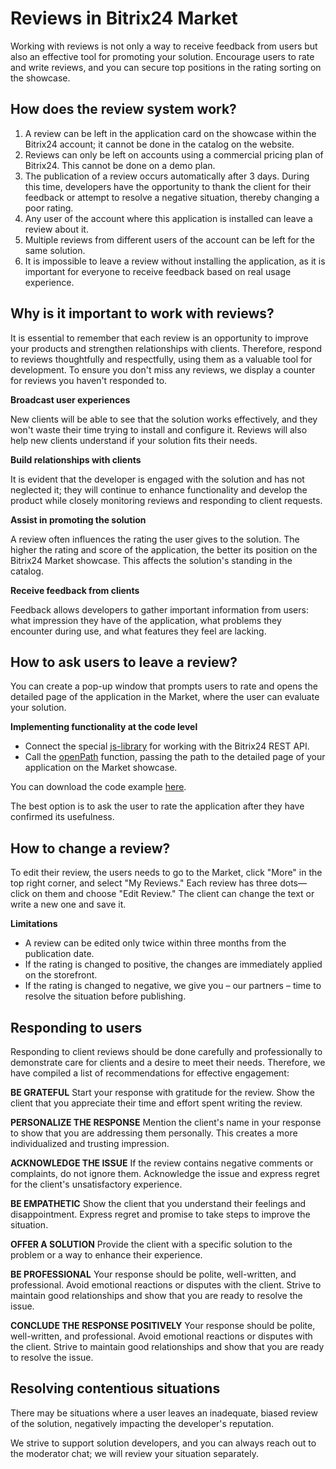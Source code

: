 # Reviews in Bitrix24 Market

Working with reviews is not only a way to receive feedback from users but also an effective tool for promoting your solution. Encourage users to rate and write reviews, and you can secure top positions in the rating sorting on the showcase.

## How does the review system work?

1. A review can be left in the application card on the showcase within the Bitrix24 account; it cannot be done in the catalog on the website.
2. Reviews can only be left on accounts using a commercial pricing plan of Bitrix24. This cannot be done on a demo plan.
3. The publication of a review occurs automatically after 3 days. During this time, developers have the opportunity to thank the client for their feedback or attempt to resolve a negative situation, thereby changing a poor rating.
4. Any user of the account where this application is installed can leave a review about it.
5. Multiple reviews from different users of the account can be left for the same solution.
6. It is impossible to leave a review without installing the application, as it is important for everyone to receive feedback based on real usage experience.

## Why is it important to work with reviews?

It is essential to remember that each review is an opportunity to improve your products and strengthen relationships with clients. Therefore, respond to reviews thoughtfully and respectfully, using them as a valuable tool for development. To ensure you don't miss any reviews, we display a counter for reviews you haven't responded to.

**Broadcast user experiences**

New clients will be able to see that the solution works effectively, and they won't waste their time trying to install and configure it. Reviews will also help new clients understand if your solution fits their needs.

**Build relationships with clients**

It is evident that the developer is engaged with the solution and has not neglected it; they will continue to enhance functionality and develop the product while closely monitoring reviews and responding to client requests.

**Assist in promoting the solution**

A review often influences the rating the user gives to the solution. The higher the rating and score of the application, the better its position on the Bitrix24 Market showcase. This affects the solution's standing in the catalog.

**Receive feedback from clients**

Feedback allows developers to gather important information from users: what impression they have of the application, what problems they encounter during use, and what features they feel are lacking.

## How to ask users to leave a review?

You can create a pop-up window that prompts users to rate and opens the detailed page of the application in the Market, where the user can evaluate your solution.

**Implementing functionality at the code level**

- Connect the special [js-library](../../api-reference/bx24-js-sdk/index.md) for working with the Bitrix24 REST API.
- Call the [openPath](../../api-reference/bx24-js-sdk/additional-functions/bx24-open-path.md) function, passing the path to the detailed page of your application on the Market showcase.

You can download the code example [here](https://bitrix24.team/~UkhoQ).

The best option is to ask the user to rate the application after they have confirmed its usefulness.

## How to change a review?

To edit their review, the users needs to go to the Market, click "More" in the top right corner, and select "My Reviews." Each review has three dots—click on them and choose "Edit Review." The client can change the text or write a new one and save it.

**Limitations**

- A review can be edited only twice within three months from the publication date.
- If the rating is changed to positive, the changes are immediately applied on the storefront.
- If the rating is changed to negative, we give you – our partners – time to resolve the situation before publishing.

## Responding to users

Responding to client reviews should be done carefully and professionally to demonstrate care for clients and a desire to meet their needs. Therefore, we have compiled a list of recommendations for effective engagement:

**BE GRATEFUL**
Start your response with gratitude for the review. Show the client that you appreciate their time and effort spent writing the review.

**PERSONALIZE THE RESPONSE**
Mention the client's name in your response to show that you are addressing them personally. This creates a more individualized and trusting impression.

**ACKNOWLEDGE THE ISSUE**
If the review contains negative comments or complaints, do not ignore them. Acknowledge the issue and express regret for the client's unsatisfactory experience.

**BE EMPATHETIC**
Show the client that you understand their feelings and disappointment. Express regret and promise to take steps to improve the situation.

**OFFER A SOLUTION**
Provide the client with a specific solution to the problem or a way to enhance their experience.

**BE PROFESSIONAL**
Your response should be polite, well-written, and professional. Avoid emotional reactions or disputes with the client. Strive to maintain good relationships and show that you are ready to resolve the issue.

**CONCLUDE THE RESPONSE POSITIVELY**
Your response should be polite, well-written, and professional. Avoid emotional reactions or disputes with the client. Strive to maintain good relationships and show that you are ready to resolve the issue.

## Resolving contentious situations

There may be situations where a user leaves an inadequate, biased review of the solution, negatively impacting the developer's reputation.

We strive to support solution developers, and you can always reach out to the moderator chat; we will review your situation separately.
